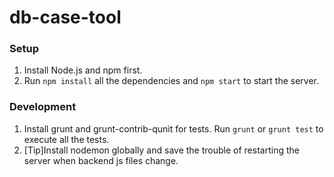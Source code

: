 db-case-tool
=================================

### Setup
1. Install Node.js and npm first.
2. Run ```npm install``` all the dependencies and ```npm start``` to start the server.

### Development
1. Install grunt and grunt-contrib-qunit for tests. Run ```grunt``` or ```grunt test``` to execute all the tests.
2. [Tip]Install nodemon globally and save the trouble of restarting the server when backend js files change.
